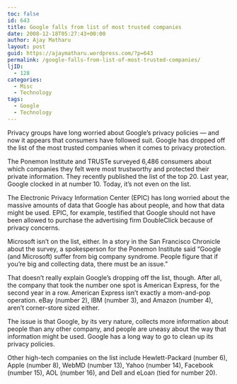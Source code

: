 ```yaml
---
toc: false
id: 643
title: Google falls from list of most trusted companies
date: 2008-12-18T05:27:43+00:00
author: Ajay Matharu
layout: post
guid: https://ajaymatharu.wordpress.com/?p=643
permalink: /google-falls-from-list-of-most-trusted-companies/
ljID:
  - 128
categories:
  - Misc
  - Technology
tags:
  - Google
  - Technology
---
```

Privacy groups have long worried about Google&#8217;s privacy policies &#8212; and now it appears that consumers have followed suit. Google has dropped off the list of the most trusted companies when it comes to privacy protection.

The Ponemon Institute and TRUSTe surveyed 6,486 consumers about which companies they felt were most trustworthy and protected their private information. They recently published the list of the top 20. Last year, Google clocked in at number 10. Today, it&#8217;s not even on the list.

The Electronic Privacy Information Center (EPIC) has long worried about the massive amounts of data that Google has about people, and how that data might be used. EPIC, for example, testified that Google should not have been allowed to purchase the advertising firm DoubleClick because of privacy concerns.

Microsoft isn&#8217;t on the list, either. In a story in the San Francisco Chronicle about the survey, a spokesperson for the Ponemon Institute said &#8220;Google (and Microsoft) suffer from big company syndrome. People figure that if you&#8217;re big and collecting data, there must be an issue.&#8221;

That doesn&#8217;t really explain Google&#8217;s dropping off the list, though. After all, the company that took the number one spot is American Express, for the second year in a row. American Express isn&#8217;t exactly a mom-and-pop operation. eBay (number 2), IBM (number 3), and Amazon (number 4), aren&#8217;t corner-store sized either.

The issue is that Google, by its very nature, collects more information about people than any other company, and people are uneasy about the way that information might be used. Google has a long way to go to clean up its privacy policies.

Other high-tech companies on the list include Hewlett-Packard (number 6), Apple (number 8), WebMD (number 13), Yahoo (number 14), Facebook (number 15), AOL (number 16), and Dell and eLoan (tied for number 20).
